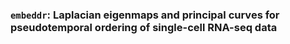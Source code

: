 ### `embeddr`: Laplacian eigenmaps and principal curves for pseudotemporal ordering of single-cell RNA-seq data
